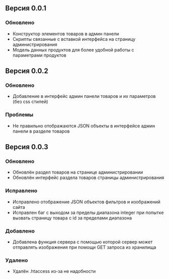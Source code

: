 <h2>Версия 0.0.1</h2>
<h3>Обновлено</h3> 

<ul>
<li>Конструктор элементов товаров в админ панели</li>
<li>Скрипты связанные с вставкой интерфейса на страницу администрирования</li>
<li>Модель данных продуктов для более удобной работы с параметрами продуктов</li>
</ul>
<h2>Версия 0.0.2</h2>
<h3>Обновлено</h3>
<ul>
<li>Добавление в интерфейс админ панели товаров и их параметров (без css стилей)</li>
</ul>
<h3>Проблемы</h3>
<ul>
<li>Не правильно отображаются JSON объекты в интерфейсе админ панели в разделе товаров</li>
</ul>
<h2>Версия 0.0.3</h2>
<h3>Обновлено</h3>
<ul>
<li>Обновлён раздел товаров на странице администрировании</li>
<li>Обновлён интерфейс раздела товаров страницы администрирования</li>
</ul>
<h3>Исправлено</h3>
<ul>
<li>Исправлено отображение JSON объектов фильтров и изображений сайта</li>
<li>Исправлен баг с выходом за пределы диапазона integer при попытке вызвать страницу товара с id за пределами диапазона</li>
</ul>
<h3>Добавлено</h3>
<ul>
<li>Добавлена функция сервера с помощью которой сервер может отправлять изображения при помощи GET запроса из хранилища</li>
</ul>
<h3>Удалено</h3>
<ul>
<li>Удалён .htaccess из-за не надобности</li>
</ul>